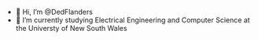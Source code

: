 - 👋 Hi, I’m @DedFlanders
- 🌱 I’m currently studying Electrical Engineering and Computer Science at the Universty of New South Wales


<!---
DedFlanders/DedFlanders is a ✨ special ✨ repository because its `README.md` (this file) appears on your GitHub profile.
You can click the Preview link to take a look at your changes.
--->
